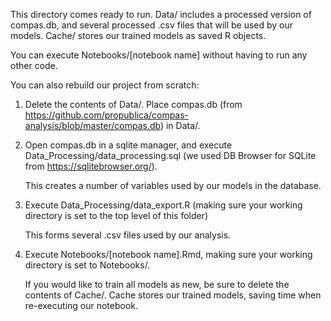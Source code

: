 This directory comes ready to run. Data/ includes a processed version of compas.db, and 
several processed .csv files that will be used by our models. Cache/ stores our trained
models as saved R objects.

You can execute Notebooks/[notebook name] without having to run any other code.

You can also rebuild our project from scratch:

1. Delete the contents of Data/. Place compas.db (from 
   https://github.com/propublica/compas-analysis/blob/master/compas.db) in Data/.

2. Open compas.db in a sqlite manager, and execute Data_Processing/data_processing.sql
   (we used DB Browser for SQLite from https://sqlitebrowser.org/).

   This creates a number of variables used by our models in the database.

3. Execute Data_Processing/data_export.R (making sure your working directory is set to the 
   top level of this folder)

   This forms several .csv files used by our analysis.

4. Execute Notebooks/[notebook name].Rmd, making sure your working directory is set to Notebooks/.
   
   If you would like to train all models as new, be sure to delete the contents of Cache/.
   Cache stores our trained models, saving time when re-executing our notebook.
